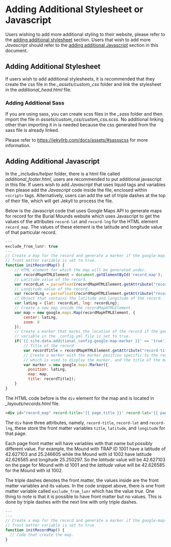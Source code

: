 # Adding Additional Stylesheet or Javascript
Users wishing to add more additional styling to their website, please refer to the [adding additional stylesheet](#adding-additional-stylesheet) section. Users that wish to add more *Javascript* should refer to the [adding additional Javascript](#adding-additional-javascript) section in this document.

## Adding Additional Stylesheet
If users wish to add additional stylesheets, it is recommended that they create the css file in the *\_assets/custom_css* folder and link the stylesheet in the *additional\_head.html* file.

### Adding Additional Sass
If you are using sass, you can create scss files in the *\_sass* folder and then import the file in *assets/custom_css/custom_css.scss*. No additional linking other than importing it in is needed because the css generated from the sass file is already linked.

Please refer to https://jekyllrb.com/docs/assets/#sassscss for more information.

## Adding Additional Javascript
In the *\_includes/helper* folder, there is a html file called *additional\_footer.html*, users are recommended to put additional javascript in this file. If users wish to add *Javascript* that uses liquid tags and variables then please add the *Javascript* code inside the file, enclosed within `<script>` tags. Alternatively, users can add the set of triple dashes at the top of their file, which will get Jekyll to process the file.

Below is the Javascript code that uses Google Maps API to generate maps for record for the Burial Mounds website which uses Javascript to get the values of the attributes `record-lat` and `record-lng` for the HTML element `record_map`. The values of these element is the latitude and longitude value of that particular record.

```javascript
---
exclude_from_lunr: true
---
// Create a map for the record and generate a marker if the google-map-marker
// front matter variable is set to true.
function initRecordMap() {
	// HTML element for which the map will be generated under.
	var recordMapHTMLElement = document.getElementById('record_map');
	// Latitude value of the record.
	var recordLat = parseFloat(recordMapHTMLElement.getAttribute("record-lat"));
	// Longitude value of the record.
	var recordLng = parseFloat(recordMapHTMLElement.getAttribute("record-lng"));
	// Object that contains the latitude and longitude of the record.
	var latLng = {lat: recordLat, lng: recordLng};
	// Create a new map inside the recordMapHTMLElement.
	var map = new google.maps.Map(recordMapHTMLElement, {
		center: latLng,
		zoom: 8
	});
	// Create a marker that marks the location of the record if the google-map-marker
	// variable in the _config.yml file is set to true.
	if('{{ site.data.additional_config.google-map-marker }}' == 'true'){
		// Title of the record
		var recordTitle = recordMapHTMLElement.getAttribute("record-title");
		// Create a marker with the marker position specific to the record. The map
		// which is used to display the marker, and the title of the marker.
		var marker = new google.maps.Marker({
		  position: latLng,
		  map: map,
		  title: recordTitle});
	}
}
```

The HTML code before is the `div` element for the map and is located in *\_layouts/records.html* file.

```html
<div id="record_map" record-title='{{ page.title }}' record-lat='{{ page.latitude }}' record-lng='{{ page.longitude }}'></div>
```

The `div` have three attributes, namely, `record-title`, `record-lat` and `record-lng`, these store the front matter variables `title`, `latitude`, and `longitude` for that page.

Each page front matter will have variables with that name but possibly different value. For example, the Mound with TRAP ID 1001 have a latitude of 42.627103 and 25.246605 while the Mound with id 1002 have latitude 42.626585 and longitude 25.250297. So the _latitude_ value will be 42.627103 on the page for Mound with id 1001 and the _latitude_ value will be 42.626585 for the Mound with id 1002.

The triple dashes denotes the front matter, the values inside are the front matter variables and its values. In the code snippet above, there is one front matter variable called `exclude_from_lunr` which has the value *true*. One thing to note is that it is possible to have front matter but no values. This is done by triple dashes with the next line with only triple dashes.

```Javascript
---
---
// Create a map for the record and generate a marker if the google-map-marker
// front matter variable is set to true.
function initRecordMap() {
  // Code that create the map.
}
```
